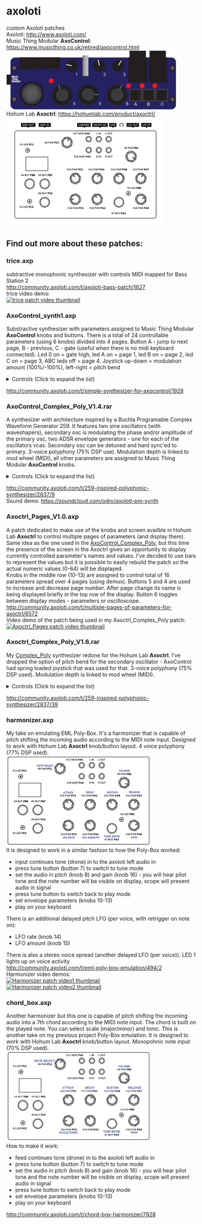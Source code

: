 # axoloti
custom Axoloti patches  
Axoloti: http://www.axoloti.com/  
Music Thing Modular __AxoControl__: https://www.musicthing.co.uk/retired/axocontrol.html  
<img src="images/axoloti_900.png" width="450" height="156">  
Hohum Lab __Axoctrl__: https://hohumlab.com/product/axoctrl/  
<img src="images/axoctrl-board-config-1.jpg" width="420" height="290">  

## Find out more about these patches:

### trice.axp  

subtractive monophonic synthesizer with controls MIDI mapped for Bass Station 2  
http://community.axoloti.com/t/axoloti-bass-patch/1627  
trice video demo:  
[![trice patch video thumbnail](http://img.youtube.com/vi/7tPy98IDnyA/0.jpg)](http://www.youtube.com/watch?v=7tPy98IDnyA "Axoloti bass")

### AxoControl_synth1.axp  

Substractive synthesizer with parameters assigned to Music Thing Modular __AxoControl__ knobs and buttons. There is a total of 24 controllable parameters (using 6 knobs) divided into 4 pages. Button A - jump to next page, B - previous, C - gate (useful when there is no midi keyboard connected). Led 0 on = gate high, led A on = page 1, led B on = page 2, led C on = page 3, ABC leds off = page 4. Joystick up-down = modulation amount (100%/-100%), left-right = pitch bend  
<details>
  <summary>Controls (Click to expand the list)</summary>

__Page 1 (oscillator)__  
knob1 - LFO1 amount (pitch)  
knob2 - tune (semitone steps)(useful when there is no midi keyboard connected)  
knob3 - waveform mix (saw/pulse)  
knob4 - manual pulse width control  
knob5 - LFO2 amount (PWM)  
knob6 - suboscillator level  

__Page 2 (low pass filter)__  
knob1 - resonance  
knob2 - envelope amount  
knob3 - LFO3 amount (cutoff)  
knob4 - cutoff  
knob5 - envelope attack time  
knob6 - envelope decay time  

__Page 3 (amp)__  
knob1 - distortion (disconnected - need to work out the levels)  
knob2 - envelope sustain level  
knob3 - volume  
knob4 - envelope attack time  
knob5 - envelope decay time  
knob6 - envelope release time  
  
__Page 4 (modulation)__  
knob1 - not connected  
knob2 - not connected  
knob3 - not connected  
knob4 - LFO1 frequency  
knob5 - LFO2 frequency  
knob6 - LFO3 frequency  
</details>

http://community.axoloti.com/t/simple-synthesizer-for-axocontrol/1928  

### AxoControl_Complex_Poly_V1.4.rar  

A synthesizer with architecture inspired by a Buchla Programable Complex Waveform Generator 259. It features two sine oscillators (with waveshapers), secondary osc is modulating the phase and/or amplitude of the primary osc, two ADSR envelope generators - one for each of the oscillators vcas. Secondary osc can be detuned and hard sync'ed to primary. 3-voice polyphony (75% DSP use). Modulation depth is linked to mod wheel (MIDI), all other parameters are assigned to Music Thing Modular __AxoControl__ knobs.  
<details>
  <summary>Controls (Click to expand the list)</summary>

__Page 1 (left LED on):__

* Knob 2 - mod osc wavefold (sine - fold 100%)  
* Knob 4 - mod osc glide  
* Knob 5 - mod osc octave (+/-4 in relation to primary osc)  
* Knob 6 - primary osc shape (full ccw - saturated (square), middle sine, full cw - wavefold 100%)  

__Page 2 (middle LED on):__

* Knob 2 - mod envelope sustain level (0-100%)  
* Knob 4 - mod envelope attack time (2,41ms - 3,91s)  
* Knob 5 - mod envelope decay time (2,41ms - 3,91s)  
* Knob 6 - mod envelope release time (2,41ms - 3,91s)  

__Page 3 (right LED on):__

* Knob 2 - amplitude envelope sustain level (0-100%)  
* Knob 4 - amplitude envelope attack time (2,41ms - 3,91s)  
* Knob 5 - amplitude envelope decay time (2,41ms - 3,91s)  
* Knob 6 - amplitude envelope release time (2,41ms - 3,91s)  

No matter what page:

* Button A - decrease page number  
* Button B - increase page number  
* Button C - toggle for mod env control over primary osc wavefold depth  
* Knob 1 - mod osc tune (+/-7 semitones)  
* Knob 3 - master volume  
* Joystick left-right - mod osc pitch bend (+/- 3 semitones)  
* Joystick button - toggle hard sync mod osc to primary (LED on, off)  
</details>

http://community.axoloti.com/t/259-inspired-polyphonic-synthesizer/2837/9  
Sound demo: https://soundcloud.com/odro/axoloti-pm-synth

### Axoctrl_Pages_V1.0.axp

A patch dedicated to make use of the knobs and screen availble in Hohum Lab __Axoctrl__ to control multiple pages of parameters (and display them). Same idea as the one used in the [AxoControl_Complex_Poly](https://github.com/maceq687/axoloti/edit/master/README.md#axocontrol_complex_poly_v14rar), but this time the presence of the screen in the Axoctrl gives an opportunity to display currently controlled parameter's names and values. I've decided to use bars to represent the values but it is possible to easily rebuild the patch so the actual numeric values (0-64) will be displayed.  
Knobs in the middle row (10-13) are assigned to control total of 16 parameters spread over 4 pages (using demux). Buttons 5 and 4 are used to increase and decrease page number. After page change its name is being displayed briefly in the top row of the display. Button 6 toggles between display modes - parameters or oscilloscope.  
http://community.axoloti.com/t/multiple-pages-of-parameters-for-axoctrl/6572  
Video demo of the patch being used in my Axoctrl_Complex_Poly patch:  
[![Axoctrl_Pages patch video thumbnail](http://img.youtube.com/vi/MlUlPf7DHUs/0.jpg)](http://www.youtube.com/watch?v=MlUlPf7DHUs "Axoctrl pages demo")

### Axoctrl_Complex_Poly_V1.6.rar

My [Complex_Poly](https://github.com/maceq687/axoloti/edit/master/README.md#axocontrol_complex_poly_v14rar) synthesizer redone for the Hohum Lab __Axoctrl__. I've dropped the option of pitch bend for the secondary oscillator - AxoControl had spring loaded joystick that was used for that. 3-voice polyphony (75% DSP used). Modulation depth is linked to mod wheel (MIDI).  
<details>
  <summary>Controls (Click to expand the list)</summary>

Page 1 [OSCILLATORS]:

* Knob 10 - [2slew] - modulation oscillator slew
* Knob 11 - [2oct] - modulation oscillator octave (+/-4 in relation to primary osc)
* Knob 12 - [2fold] - modulation oscillator wavefold (sine - fold 100%)
* Knob 13 - [1shp] - primary oscillator shape (full ccw - saturated (square), middle sine, full cw - wavefold 100%)

Page 2 [MOD_ENV]:

* Knob 10 - [MODa] - modulation envelope attack time (2,41ms - 3,91s)
* Knob 11 - [MODd] - modulation envelope decay time (2,41ms - 3,91s)
* Knob 12 - [MODs] - modulation envelope sustain level (0-100%)
* Knob 13 - [MODr] - modulation envelope release time (2,41ms - 3,91s)

Page 3 [AMP_ENV]:

* Knob 10 - [AMPa] - modulation envelope attack time (2,41ms - 3,91s)
* Knob 11 - [AMPd] - modulation envelope decay time (2,41ms - 3,91s)
* Knob 12 - [AMPs] - modulation envelope sustain level (0-100%)
* Knob 13 - [AMPr] - modulation envelope release time (2,41ms - 3,91s)

Button 4 - decrease page number  
Button 5 - increase page number  
Button 6 - short press toggles display modes - parameters or oscilloscope  
Button 6 - long press toggles modulation envelope control over primary oscillator wavefold depth (LED 2)  
Button 7 - toggles hard sync of modulation oscillator to primary oscillator (LED 3)  
Knob 9 - master volume  
Knob 14 - modulation oscillator tune (+/-7 semitones)  
Knob 15 - modulation depth (same control as mod wheel)  
LED 1 - indicates if either voice gate is high  
</details>

http://community.axoloti.com/t/259-inspired-polyphonic-synthesizer/2837/39


### harmonizer.axp

My take on emulating EML Poly-Box. It's a harmonizer that is capable of pitch shifting the incoming audio according to the MIDI note input. Designed to work with Hohum Lab __Axoctrl__ knob/button layout. 4 voice polyphony (77% DSP used).  
<img src="images/axoctrl-harmonizer.jpg" width="382" height="238">  
It is designed to work in a similar fashion to how the Poly-Box worked:

* input continues tone (drone) in to the axoloti left audio in
* press tune button (button 7) to switch to tune mode
* set the audio in pitch (knob 8) and gain (knob 16) - you will hear pilot tone and the note number will be visible on display, scope will present audio in signal
* press tune button to switch back to play mode
* set envelope parameters (knobs 10-13)
* play on your keyboard

There is an additional delayed pitch LFO (per voice, with retrigger on note on):

* LFO rate (knob 14)
* LFO amount (knob 15)

There is also a stereo voice spread (another delayed LFO (per voice)).
LED 1 lights up on voice activity  
http://community.axoloti.com/t/eml-poly-box-emulation/494/2  
Harmonizer video demos:  
[![Harmonizer patch video1 thumbnail](http://img.youtube.com/vi/mSQt8RQS_DI/0.jpg)](http://www.youtube.com/watch?v=mSQt8RQS_DI "Axoloti harmonizer EML Poly-Box")  
[![Harmonizer patch video2 thumbnail](http://img.youtube.com/vi/f3hwIyTRXK4/0.jpg)](http://www.youtube.com/watch?v=f3hwIyTRXK4 "Bass Station II with Axoloti harmonizer EML Poly-Box")

### chord_box.axp

Another harmonizer but this one is capable of pitch shifting the incoming audio into a 7th chord according to the MIDI note input. The chord is built on the played note. You can select scale (major/minor) and tonic. This is another take on my previous project Poly-Box emulation. It is designed to work with Hohum Lab __Axoctrl__ knob/button layout. Monopohnic note input (70% DSP used).  
<img src="images/axoctrl-poly_box.jpg" width="383" height="239">  
How to make it work:

* feed continues tone (drone) in to the axoloti left audio in
* press tune button (button 7) to switch to tune mode
* set the audio in pitch (knob 8) and gain (knob 16) - you will hear pilot tone and the note number will be visible on display, scope will present audio in signal
* press tune button to switch back to play mode
* set envelope parameters (knobs 10-13)
* play on your keyboard

http://community.axoloti.com/t/chord-box-harmonizer/7928
